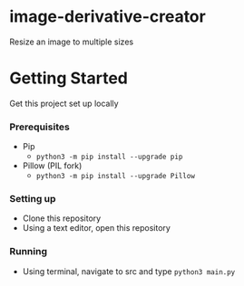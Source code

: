 # image-derivative-creator
Resize an image to multiple sizes
# Getting Started
Get this project set up locally
### Prerequisites
* Pip
  * `python3 -m pip install --upgrade pip`
* Pillow (PIL fork)
  * `python3 -m pip install --upgrade Pillow`
### Setting up
* Clone this repository
* Using a text editor, open this repository
### Running
* Using terminal, navigate to src and type `python3 main.py`
